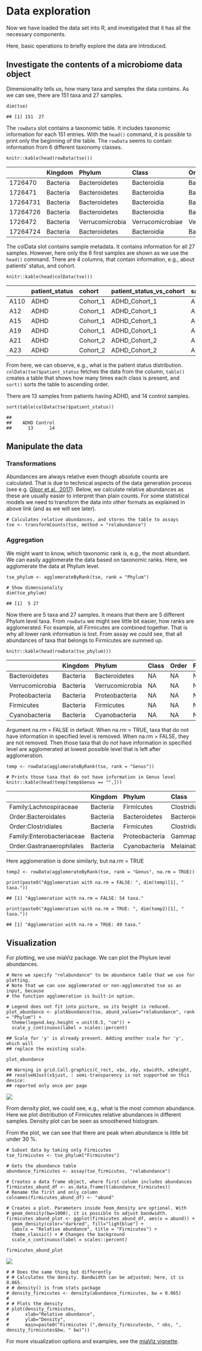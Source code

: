 Data exploration
================

Now we have loaded the data set into R, and investigated that it has all
the necessary components.

Here, basic operations to briefly explore the data are introduced.

Investigate the contents of a microbiome data object
----------------------------------------------------

Dimensionality tells us, how many taxa and samples the data contains. As
we can see, there are 151 taxa and 27 samples.

    dim(tse)

    ## [1] 151  27

The `rowData` slot contains a taxonomic table. It includes taxonomic
information for each 151 entries. With the `head()` command, it is
possible to print only the beginning of the table. The `rowData` seems
to contain information from 6 different taxonomy classes.

    knitr::kable(head(rowData(tse)))

<table>
<colgroup>
<col style="width: 8%" />
<col style="width: 8%" />
<col style="width: 15%" />
<col style="width: 16%" />
<col style="width: 17%" />
<col style="width: 18%" />
<col style="width: 15%" />
</colgroup>
<thead>
<tr class="header">
<th style="text-align: left;"></th>
<th style="text-align: left;">Kingdom</th>
<th style="text-align: left;">Phylum</th>
<th style="text-align: left;">Class</th>
<th style="text-align: left;">Order</th>
<th style="text-align: left;">Family</th>
<th style="text-align: left;">Genus</th>
</tr>
</thead>
<tbody>
<tr class="odd">
<td style="text-align: left;">1726470</td>
<td style="text-align: left;">Bacteria</td>
<td style="text-align: left;">Bacteroidetes</td>
<td style="text-align: left;">Bacteroidia</td>
<td style="text-align: left;">Bacteroidales</td>
<td style="text-align: left;">Bacteroidaceae</td>
<td style="text-align: left;">Bacteroides</td>
</tr>
<tr class="even">
<td style="text-align: left;">1726471</td>
<td style="text-align: left;">Bacteria</td>
<td style="text-align: left;">Bacteroidetes</td>
<td style="text-align: left;">Bacteroidia</td>
<td style="text-align: left;">Bacteroidales</td>
<td style="text-align: left;">Bacteroidaceae</td>
<td style="text-align: left;">Bacteroides</td>
</tr>
<tr class="odd">
<td style="text-align: left;">17264731</td>
<td style="text-align: left;">Bacteria</td>
<td style="text-align: left;">Bacteroidetes</td>
<td style="text-align: left;">Bacteroidia</td>
<td style="text-align: left;">Bacteroidales</td>
<td style="text-align: left;">Porphyromonadaceae</td>
<td style="text-align: left;">Parabacteroides</td>
</tr>
<tr class="even">
<td style="text-align: left;">17264726</td>
<td style="text-align: left;">Bacteria</td>
<td style="text-align: left;">Bacteroidetes</td>
<td style="text-align: left;">Bacteroidia</td>
<td style="text-align: left;">Bacteroidales</td>
<td style="text-align: left;">Bacteroidaceae</td>
<td style="text-align: left;">Bacteroides</td>
</tr>
<tr class="odd">
<td style="text-align: left;">1726472</td>
<td style="text-align: left;">Bacteria</td>
<td style="text-align: left;">Verrucomicrobia</td>
<td style="text-align: left;">Verrucomicrobiae</td>
<td style="text-align: left;">Verrucomicrobiales</td>
<td style="text-align: left;">Verrucomicrobiaceae</td>
<td style="text-align: left;">Akkermansia</td>
</tr>
<tr class="even">
<td style="text-align: left;">17264724</td>
<td style="text-align: left;">Bacteria</td>
<td style="text-align: left;">Bacteroidetes</td>
<td style="text-align: left;">Bacteroidia</td>
<td style="text-align: left;">Bacteroidales</td>
<td style="text-align: left;">Bacteroidaceae</td>
<td style="text-align: left;">Bacteroides</td>
</tr>
</tbody>
</table>

The colData slot contains sample metadata. It contains information for
all 27 samples. However, here only the 6 first samples are shown as we
use the `head()` command. There are 4 columns, that contain information,
e.g., about patients’ status, and cohort.

    knitr::kable(head(colData(tse)))

<table>
<thead>
<tr class="header">
<th style="text-align: left;"></th>
<th style="text-align: left;">patient_status</th>
<th style="text-align: left;">cohort</th>
<th style="text-align: left;">patient_status_vs_cohort</th>
<th style="text-align: left;">sample_name</th>
</tr>
</thead>
<tbody>
<tr class="odd">
<td style="text-align: left;">A110</td>
<td style="text-align: left;">ADHD</td>
<td style="text-align: left;">Cohort_1</td>
<td style="text-align: left;">ADHD_Cohort_1</td>
<td style="text-align: left;">A110</td>
</tr>
<tr class="even">
<td style="text-align: left;">A12</td>
<td style="text-align: left;">ADHD</td>
<td style="text-align: left;">Cohort_1</td>
<td style="text-align: left;">ADHD_Cohort_1</td>
<td style="text-align: left;">A12</td>
</tr>
<tr class="odd">
<td style="text-align: left;">A15</td>
<td style="text-align: left;">ADHD</td>
<td style="text-align: left;">Cohort_1</td>
<td style="text-align: left;">ADHD_Cohort_1</td>
<td style="text-align: left;">A15</td>
</tr>
<tr class="even">
<td style="text-align: left;">A19</td>
<td style="text-align: left;">ADHD</td>
<td style="text-align: left;">Cohort_1</td>
<td style="text-align: left;">ADHD_Cohort_1</td>
<td style="text-align: left;">A19</td>
</tr>
<tr class="odd">
<td style="text-align: left;">A21</td>
<td style="text-align: left;">ADHD</td>
<td style="text-align: left;">Cohort_2</td>
<td style="text-align: left;">ADHD_Cohort_2</td>
<td style="text-align: left;">A21</td>
</tr>
<tr class="even">
<td style="text-align: left;">A23</td>
<td style="text-align: left;">ADHD</td>
<td style="text-align: left;">Cohort_2</td>
<td style="text-align: left;">ADHD_Cohort_2</td>
<td style="text-align: left;">A23</td>
</tr>
</tbody>
</table>

From here, we can observe, e.g., what is the patient status
distribution. `colData(tse)$patient_status` fetches the data from the
column, `table()` creates a table that shows how many times each class
is present, and `sort()` sorts the table to ascending order.

There are 13 samples from patients having ADHD, and 14 control samples.

    sort(table(colData(tse)$patient_status))

    ## 
    ##    ADHD Control 
    ##      13      14

Manipulate the data
-------------------

### Transformations

Abundances are always relative even though absolute counts are
calculated. That is due to technical aspects of the data generation
process (see e.g. [Gloor et al.,
2017](https://www.frontiersin.org/articles/10.3389/fmicb.2017.02224/full)).
Below, we calculate relative abundances as these are usually easier to
interpret than plain counts. For some statistical models we need to
transform the data into other formats as explained in above link (and as
we will see later).

    # Calculates relative abundances, and stores the table to assays
    tse <- transformCounts(tse, method = "relabundance")

### Aggregation

We might want to know, which taxonomic rank is, e.g., the most abundant.
We can easily agglomerate the data based on taxonomic ranks. Here, we
agglomerate the data at Phylum level.

    tse_phylum <- agglomerateByRank(tse, rank = "Phylum")

    # Show dimensionality
    dim(tse_phylum)

    ## [1]  5 27

Now there are 5 taxa and 27 samples. It means that there are 5 different
Phylum level taxa. From `rowData` we might see little bit easier, how
ranks are agglomerated. For example, all Firmicutes are combined
together. That is why all lower rank information is lost. From assay we
could see, that all abundances of taxa that belongs to Firmicutes are
summed up.

    knitr::kable(head(rowData(tse_phylum)))

<table>
<thead>
<tr class="header">
<th style="text-align: left;"></th>
<th style="text-align: left;">Kingdom</th>
<th style="text-align: left;">Phylum</th>
<th style="text-align: left;">Class</th>
<th style="text-align: left;">Order</th>
<th style="text-align: left;">Family</th>
<th style="text-align: left;">Genus</th>
</tr>
</thead>
<tbody>
<tr class="odd">
<td style="text-align: left;">Bacteroidetes</td>
<td style="text-align: left;">Bacteria</td>
<td style="text-align: left;">Bacteroidetes</td>
<td style="text-align: left;">NA</td>
<td style="text-align: left;">NA</td>
<td style="text-align: left;">NA</td>
<td style="text-align: left;">NA</td>
</tr>
<tr class="even">
<td style="text-align: left;">Verrucomicrobia</td>
<td style="text-align: left;">Bacteria</td>
<td style="text-align: left;">Verrucomicrobia</td>
<td style="text-align: left;">NA</td>
<td style="text-align: left;">NA</td>
<td style="text-align: left;">NA</td>
<td style="text-align: left;">NA</td>
</tr>
<tr class="odd">
<td style="text-align: left;">Proteobacteria</td>
<td style="text-align: left;">Bacteria</td>
<td style="text-align: left;">Proteobacteria</td>
<td style="text-align: left;">NA</td>
<td style="text-align: left;">NA</td>
<td style="text-align: left;">NA</td>
<td style="text-align: left;">NA</td>
</tr>
<tr class="even">
<td style="text-align: left;">Firmicutes</td>
<td style="text-align: left;">Bacteria</td>
<td style="text-align: left;">Firmicutes</td>
<td style="text-align: left;">NA</td>
<td style="text-align: left;">NA</td>
<td style="text-align: left;">NA</td>
<td style="text-align: left;">NA</td>
</tr>
<tr class="odd">
<td style="text-align: left;">Cyanobacteria</td>
<td style="text-align: left;">Bacteria</td>
<td style="text-align: left;">Cyanobacteria</td>
<td style="text-align: left;">NA</td>
<td style="text-align: left;">NA</td>
<td style="text-align: left;">NA</td>
<td style="text-align: left;">NA</td>
</tr>
</tbody>
</table>

Argument na.rm = FALSE in default. When na.rm = TRUE, taxa that do not
have information in specified level is removed. When na.rm = FALSE, they
are not removed. Then those taxa that do not have information in
specified level are agglomerated at lowest possible level that is left
after agglomeration.

    temp <- rowData(agglomerateByRank(tse, rank = "Genus"))

    # Prints those taxa that do not have information in Genus level
    knitr::kable(head(temp[temp$Genus == "",]))

<table>
<colgroup>
<col style="width: 22%" />
<col style="width: 7%" />
<col style="width: 13%" />
<col style="width: 17%" />
<col style="width: 17%" />
<col style="width: 16%" />
<col style="width: 5%" />
</colgroup>
<thead>
<tr class="header">
<th style="text-align: left;"></th>
<th style="text-align: left;">Kingdom</th>
<th style="text-align: left;">Phylum</th>
<th style="text-align: left;">Class</th>
<th style="text-align: left;">Order</th>
<th style="text-align: left;">Family</th>
<th style="text-align: left;">Genus</th>
</tr>
</thead>
<tbody>
<tr class="odd">
<td style="text-align: left;">Family:Lachnospiraceae</td>
<td style="text-align: left;">Bacteria</td>
<td style="text-align: left;">Firmicutes</td>
<td style="text-align: left;">Clostridia</td>
<td style="text-align: left;">Clostridiales</td>
<td style="text-align: left;">Lachnospiraceae</td>
<td style="text-align: left;"></td>
</tr>
<tr class="even">
<td style="text-align: left;">Order:Bacteroidales</td>
<td style="text-align: left;">Bacteria</td>
<td style="text-align: left;">Bacteroidetes</td>
<td style="text-align: left;">Bacteroidia</td>
<td style="text-align: left;">Bacteroidales</td>
<td style="text-align: left;"></td>
<td style="text-align: left;"></td>
</tr>
<tr class="odd">
<td style="text-align: left;">Order:Clostridiales</td>
<td style="text-align: left;">Bacteria</td>
<td style="text-align: left;">Firmicutes</td>
<td style="text-align: left;">Clostridia</td>
<td style="text-align: left;">Clostridiales</td>
<td style="text-align: left;"></td>
<td style="text-align: left;"></td>
</tr>
<tr class="even">
<td style="text-align: left;">Family:Enterobacteriaceae</td>
<td style="text-align: left;">Bacteria</td>
<td style="text-align: left;">Proteobacteria</td>
<td style="text-align: left;">Gammaproteobacteria</td>
<td style="text-align: left;">Enterobacteriales</td>
<td style="text-align: left;">Enterobacteriaceae</td>
<td style="text-align: left;"></td>
</tr>
<tr class="odd">
<td style="text-align: left;">Order:Gastranaerophilales</td>
<td style="text-align: left;">Bacteria</td>
<td style="text-align: left;">Cyanobacteria</td>
<td style="text-align: left;">Melainabacteria</td>
<td style="text-align: left;">Gastranaerophilales</td>
<td style="text-align: left;"></td>
<td style="text-align: left;"></td>
</tr>
</tbody>
</table>

Here agglomeration is done similarly, but na.rm = TRUE

    temp2 <- rowData(agglomerateByRank(tse, rank = "Genus", na.rm = TRUE))

    print(paste0("Agglomeration with na.rm = FALSE: ", dim(temp)[1], " taxa."))

    ## [1] "Agglomeration with na.rm = FALSE: 54 taxa."

    print(paste0("Agglomeration with na.rm = TRUE: ", dim(temp2)[1], " taxa."))

    ## [1] "Agglomeration with na.rm = TRUE: 49 taxa."

Visualization
-------------

For plotting, we use miaViz package. We can plot the Phylum level
abundances.

    # Here we specify "relabundance" to be abundance table that we use for plotting.
    # Note that we can use agglomerated or non-agglomerated tse as an input, because
    # the function agglomeration is built-in option. 

    # Legend does not fit into picture, so its height is reduced.
    plot_abundance <- plotAbundance(tse, abund_values="relabundance", rank = "Phylum") +
      theme(legend.key.height = unit(0.5, "cm")) +
      scale_y_continuous(label = scales::percent)

    ## Scale for 'y' is already present. Adding another scale for 'y', which will
    ## replace the existing scale.

    plot_abundance 

    ## Warning in grid.Call.graphics(C_rect, x$x, x$y, x$width, x$height,
    ## resolveHJust(x$just, : semi-transparency is not supported on this device:
    ## reported only once per page

![](explore_files/figure-markdown_strict/unnamed-chunk-10-1.png)

From density plot, we could see, e.g., what is the most common
abundance. Here we plot distribution of Firmicutes relative abundances
in different samples. Density plot can be seen as smoothened histogram.

From the plot, we can see that there are peak when abundance is little
bit under 30 %.

    # Subset data by taking only Firmicutes
    tse_firmicutes <- tse_phylum["Firmicutes"]

    # Gets the abundance table
    abundance_firmicutes <- assay(tse_firmicutes, "relabundance")

    # Creates a data frame object, where first column includes abundances
    firmicutes_abund_df <- as.data.frame(t(abundance_firmicutes))
    # Rename the first and only column
    colnames(firmicutes_abund_df) <- "abund"

    # Creates a plot. Parameters inside feom_density are optional. With 
    # geom_density(bw=1000), it is possible to adjust bandwidth.
    firmicutes_abund_plot <- ggplot(firmicutes_abund_df, aes(x = abund)) + 
      geom_density(color="darkred", fill="lightblue") + 
      labs(x = "Relative abundance", title = "Firmicutes") +
      theme_classic() + # Changes the background
      scale_x_continuous(label = scales::percent)

    firmicutes_abund_plot

![](explore_files/figure-markdown_strict/unnamed-chunk-11-1.png)

    # # Does the same thing but differently
    # # Calculates the density. Bandwidth can be adjusted; here, it is 0.065.
    # # density() is from stats package
    # density_firmicutes <- density(abundance_firmicutes, bw = 0.065)
    # 
    # # Plots the density
    # plot(density_firmicutes,
    #      xlab="Relative abundance",
    #      ylab="Density",
    #      main=paste0("Firmicutes (",density_firmicutes$n, " obs, ", density_firmicutes$bw, " bw)"))

For more visualization options and examples, see the [miaViz
vignette](https://microbiome.github.io/miaViz/articles/miaViz.html).
